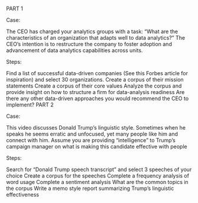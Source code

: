 PART 1

Case:

The CEO has charged your analytics groups with a task: “What are the characteristics of an organization that adapts well to data analytics?” The CEO’s intention is to restructure the company to foster adoption and advancement of data analytics capabilities across units.

Steps:

Find a list of successful data-driven companies (See this Forbes article for inspiration) and select 30 organizations.
Create a corpus of their mission statements
Create a corpus of their core values
Analyze the corpus and provide insight on how to structure a firm for data-analysis readiness
Are there any other data-driven approaches you would recommend the CEO to implement?
PART 2

Case:

This video discusses Donald Trump’s linguistic style. Sometimes when he speaks he seems erratic and unfocused, yet many people like him and connect with him.  Assume you are providing “intelligence” to Trump’s campaign manager on what is making this candidate effective with people

Steps:

Search for “Donald Trump speech transcript” and select 3 speeches of your choice
Create a corpus for the speeches
Complete a frequency analysis of word usage
Complete a sentiment analysis
What are the common topics in the corpus
Write a memo style report summarizing Trump’s linguistic effectiveness
